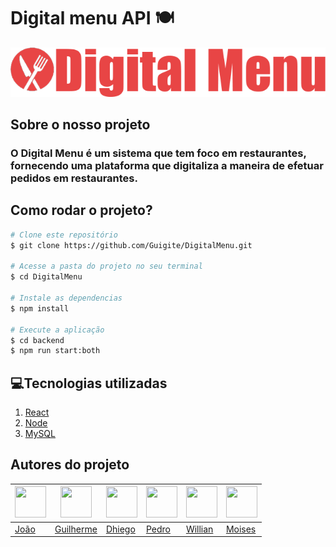 # **Digital menu API 🍽️**
 ![digitalmenu](./frontend/src/assets/image/digitalmenu2.png)
 ## Sobre o nosso projeto
 ### O Digital Menu é um sistema que tem foco em restaurantes, fornecendo uma plataforma que digitaliza a maneira de efetuar pedidos em restaurantes.

## Como rodar o projeto?

``` bash
# Clone este repositório
$ git clone https://github.com/Guigite/DigitalMenu.git

# Acesse a pasta do projeto no seu terminal
$ cd DigitalMenu

# Instale as dependencias 
$ npm install

# Execute a aplicação
$ cd backend
$ npm run start:both
```

## 💻Tecnologias utilizadas
1. [React](https://react.dev)
2. [Node](https://nodejs.org/en)
3. [MySQL](https://www.mysql.com)

## Autores do projeto

[<img src="https://github.com/JoaoVFAndrade.png" width="50" height="50">](https://github.com/JoaoVFAndrade) | [<img src="https://github.com/Guigite.png" width="50" height="50">](https://github.com/Guigite) | [<img src="https://github.com/DhiegoFernandes.png" width="50" height="50">](https://github.com/DhiegoFernandes) | [<img src="https://github.com/PedroHenriqueSantosBrasileiro.png" width="50" height="50">](https://github.com/PedroHenriqueSantosBrasileiro) | [<img src="https://github.com/willtsuchida.png" width="50" height="50">](https://github.com/willtsuchida) | [<img src="https://github.com/Moisa10.png" width="50" height="50">](https://github.com/Moisa10)
---|---|---|---|---|---
[João](https://github.com/JoaoVFAndrade) | [Guilherme](https://github.com/Guigite) | [Dhiego](https://github.com/DhiegoFernandes) | [Pedro](https://github.com/PedroHenriqueSantosBrasileiro) | [Willian](https://github.com/willtsuchida) | [Moises](https://github.com/Moisa10)
